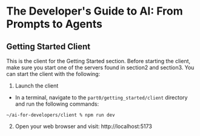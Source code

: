 # The Developer's Guide to AI: From Prompts to Agents

## Getting Started Client

This is the client for the Getting Started section.  Before starting the client, make sure you start one of the servers found in section2 and section3.  You can start the client with the following:

1.  Launch the client

- In a terminal, navigate to the `part0/getting_started/client` directory and run the following commands:

```
~/ai-for-developers/client % npm run dev
```

2. Open your web browser and visit: http://localhost:5173